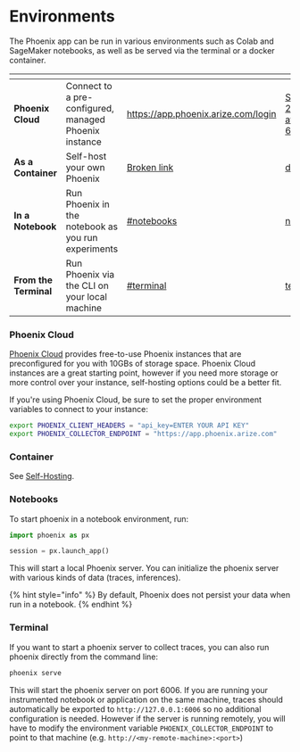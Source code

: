 # Environments

The Phoenix app can be run in various environments such as Colab and SageMaker notebooks, as well as be served via the terminal or a docker container.

<table data-card-size="large" data-view="cards"><thead><tr><th></th><th></th><th data-hidden data-card-target data-type="content-ref"></th><th data-hidden data-card-cover data-type="files"></th></tr></thead><tbody><tr><td><strong>Phoenix Cloud</strong></td><td>Connect to a pre-configured, managed Phoenix instance</td><td><a href="https://app.phoenix.arize.com/login">https://app.phoenix.arize.com/login</a></td><td><a href=".gitbook/assets/Screenshot 2024-10-09 at 6.32.50 PM.png">Screenshot 2024-10-09 at 6.32.50 PM.png</a></td></tr><tr><td><strong>As a Container</strong></td><td>Self-host your own Phoenix</td><td><a href="broken-reference">Broken link</a></td><td><a href=".gitbook/assets/docker.png">docker.png</a></td></tr><tr><td><strong>In a Notebook</strong></td><td>Run Phoenix in the notebook as you run experiments</td><td><a href="environments.md#notebooks">#notebooks</a></td><td><a href=".gitbook/assets/notebook.png">notebook.png</a></td></tr><tr><td><strong>From the Terminal</strong></td><td>Run Phoenix via the CLI on your local machine</td><td><a href="environments.md#terminal">#terminal</a></td><td><a href=".gitbook/assets/terminal.png">terminal.png</a></td></tr></tbody></table>

### Phoenix Cloud

[Phoenix Cloud](https://app.phoenix.arize.com/) provides free-to-use Phoenix instances that are preconfigured for you with 10GBs of storage space. Phoenix Cloud instances are a great starting point, however if you need more storage or more control over your instance, self-hosting options could be a better fit.

If you're using Phoenix Cloud, be sure to set the proper environment variables to connect to your instance:

```bash
export PHOENIX_CLIENT_HEADERS = "api_key=ENTER YOUR API KEY"
export PHOENIX_COLLECTOR_ENDPOINT = "https://app.phoenix.arize.com"
```

### Container

See [Self-Hosting](https://docs.arize.com/phoenix/self-hosting).

### Notebooks

To start phoenix in a notebook environment, run:

```python
import phoenix as px

session = px.launch_app()
```

This will start a local Phoenix server. You can initialize the phoenix server with various kinds of data (traces, inferences).

{% hint style="info" %}
By default, Phoenix does not persist your data when run in a notebook.
{% endhint %}

### Terminal

If you want to start a phoenix server to collect traces, you can also run phoenix directly from the command line:

```sh
phoenix serve
```

This will start the phoenix server on port 6006. If you are running your instrumented notebook or application on the same machine, traces should automatically be exported to `http://127.0.0.1:6006` so no additional configuration is needed. However if the server is running remotely, you will have to modify the environment variable `PHOENIX_COLLECTOR_ENDPOINT` to point to that machine (e.g. `http://<my-remote-machine>:<port>`)
